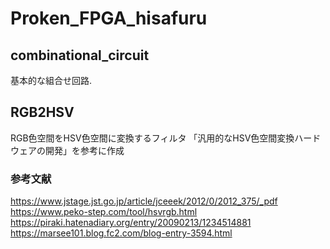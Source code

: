 # Proken_FPGA_hisafuru

## combinational_circuit
基本的な組合せ回路.

## RGB2HSV
RGB色空間をHSV色空間に変換するフィルタ
「汎用的なHSV色空間変換ハードウェアの開発」を参考に作成
### 参考文献
https://www.jstage.jst.go.jp/article/jceeek/2012/0/2012_375/_pdf
https://www.peko-step.com/tool/hsvrgb.html
https://piraki.hatenadiary.org/entry/20090213/1234514881
https://marsee101.blog.fc2.com/blog-entry-3594.html
